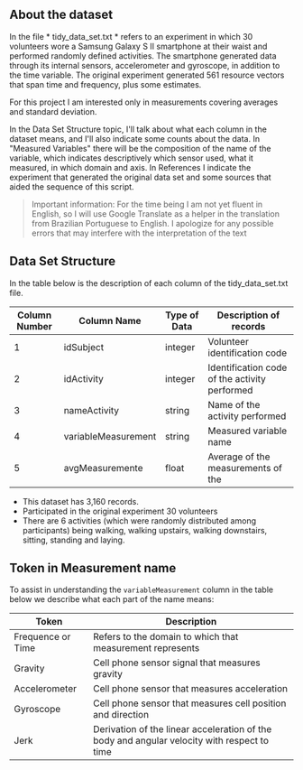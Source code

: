 ## About the dataset

In the file * tidy_data_set.txt * refers to an experiment in which 30 volunteers wore a Samsung Galaxy S II smartphone at their waist and performed randomly defined activities. The smartphone generated data through its internal sensors, accelerometer and gyroscope, in addition to the time variable. The original experiment generated 561 resource vectors that span time and frequency, plus some estimates.

For this project I am interested only in measurements covering averages and standard deviation.

In the Data Set Structure topic, I'll talk about what each column in the dataset means, and I'll also indicate some counts about the data. In "Measured Variables" there will be the composition of the name of the variable, which indicates descriptively which sensor used, what it measured, in which domain and axis.
In References I indicate the experiment that generated the original data set and some sources that aided the sequence of this script.

> Important information: For the time being I am not yet fluent in English, so I will use Google Translate as a helper in the translation from Brazilian Portuguese to English. I apologize for any possible errors that may interfere with the interpretation of the text

## Data Set Structure

In the table below is the description of each column of the tidy_data_set.txt file.

|Column Number|Column Name      |Type of Data |Description of records           |
|----------------|--------------------|-------------|------------------------------------------------------------|
|1               |idSubject           | integer     |Volunteer identification code                 |
|2               |idActivity          | integer     |Identification code of the activity performed                 |
|3               |nameActivity        | string      |Name of the activity performed                                 |
|4               |variableMeasurement | string      |Measured variable name|
|5               |avgMeasuremente     | float       |Average of the measurements of the                              |

- This dataset has 3,160 records.
- Participated in the original experiment 30 volunteers
- There are 6 activities (which were randomly distributed among participants) being walking, walking upstairs, walking downstairs, sitting, standing and laying.

## Token in Measurement name

To assist in understanding the `variableMeasurement` column in the table below we describe what each part of the name means:

|Token|Description|
|------|---------|
|Frequence or Time| Refers to the domain to which that measurement represents|
|Gravity| Cell phone sensor signal that measures gravity|
|Accelerometer| Cell phone sensor that measures acceleration|
|Gyroscope| Cell phone sensor that measures cell position and direction|
|Jerk| Derivation of the linear acceleration of the body and angular velocity with respect to time|
